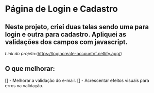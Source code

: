 # Página de Login e Cadastro

## Neste projeto, criei duas telas sendo uma para login e outra para cadastro. Apliquei as validações dos campos com javascript. 

*Link do projeto:*(https://logincreate-accountnf.netlify.app/)

## O que melhorar:

[] - Melhorar a validação do e-mail.
[] - Acrescentar efeitos visuais para erros na validação.
